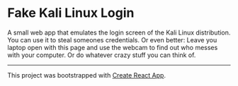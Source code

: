 # Fake Kali Linux Login

A small web app that emulates the login screen of the Kali Linux distribution. You can use it to steal someones credentials.
Or even better: Leave you laptop open with this page and use the webcam to find out who messes with your computer. Or do whatever crazy stuff you can think of.

---

This project was bootstrapped with [Create React App](https://github.com/facebook/create-react-app).
